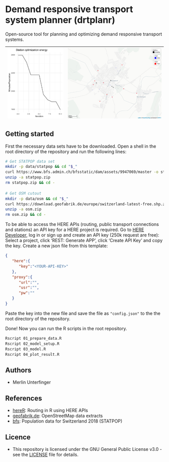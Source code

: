 # Demand responsive transport system planner (drtplanr)

Open-source tool for planning and optimizing demand responsive transport systems.

|![](docs/model_energy.png)|![](docs/station_map.png)|
|---|---|

## Getting started
First the necessary data sets have to be downloaded. Open a shell in the root directory
of the repository and run the following lines:

``` bash
# Get STATPOP data set
mkdir -p data/statpop && cd "$_"
curl https://www.bfs.admin.ch/bfsstatic/dam/assets/9947069/master -o statpop.zip
unzip -a statpop.zip
rm statpop.zip && cd -

# Get OSM cutout
mkdir -p data/osm && cd "$_"
curl https://download.geofabrik.de/europe/switzerland-latest-free.shp.zip -o osm.zip
unzip -a osm.zip
rm osm.zip && cd -
```

To be able to access the HERE APIs (routing, public transport connections and stations)
an API key for a HERE project is required. Go to [HERE Developer](https://developer.here.com/), log in or sign up and create an API key (250k request are free): Select a project, click ‘REST: Generate APP’, click ‘Create API Key’ and copy the key. Create a new json file from this template:
``` json
{
   "here":{
      "key":"<YOUR-API-KEY>"
   },
   "proxy":{
      "url":"",
      "usr":"",
      "pw":""
   }
}
```
Paste the key into the new file and save the file as `"config.json"` to the the root
directory of the repository.

Done! Now you can run the R scripts in the root repository.

``` bash
Rscript 01_prepare_data.R 
Rscript 02_model_setup.R  
Rscript 03_model.R  
Rscript 04_plot_result.R 
```

## Authors
* Merlin Unterfinger

## References
* [hereR](https://github.com/munterfinger/hereR): Routing in R using HERE APIs
* [geofabrik.de](https://download.geofabrik.de): OpenStreetMap data extracts
* [bfs](https://www.bfs.admin.ch/): Population data for Switzerland 2018 (STATPOP)

## Licence
* This repository is licensed under the GNU General Public License v3.0 - see the [LICENSE](LICENSE) file for details.